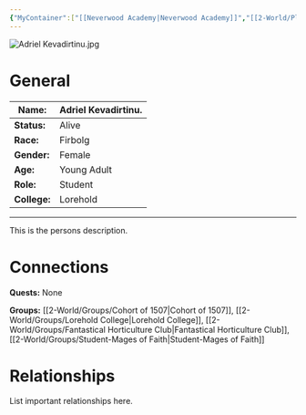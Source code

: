 ```yaml
---
{"MyContainer":["[[Neverwood Academy|Neverwood Academy]]","[[2-World/Places/Lorehold Campus.md|Lorehold Campus]]"],"MyCategory":null,"image":"Adriel Kevadirtinu.jpg","tags":["Category/People"],"obsidianUIMode":"preview","aliases":null,"NoteStatus":"❓","char_status":"Alive","char_race":"Firbolg","char_gender":"Female","char_role":"Student","char_college":"Lorehold","char_items":null,"char_age":"Young Adult","parents":null,"children":null,"enemies":null,"allies":null,"siblings":null,"partner":null,"Connected_Quests":[],"Connected_Groups":["[[2-World/Groups/Cohort of 1507.md|Cohort of 1507]]","[[2-World/Groups/Lorehold College.md|Lorehold College]]","[[2-World/Groups/Fantastical Horticulture Club.md|Fantastical Horticulture Club]]","[[2-World/Groups/Student-Mages of Faith.md|Student-Mages of Faith]]"],"dg-publish":true,"dg-path":"World/People/Adriel Kevadirtinu.md","permalink":"/world/people/adriel-kevadirtinu/","dgPassFrontmatter":true,"updated":"2025-10-01T18:07:42.000+01:00"}
---
```



![Adriel Kevadirtinu.jpg](/img/user/z_Assets/character_art/NPCs/Cohort%20of%201507/Adriel%20Kevadirtinu.jpg)
# General


| Name:        | Adriel Kevadirtinu. |
| ------------ | ------------------- |
| **Status:**  | Alive               |
| **Race:**    | Firbolg             |
| **Gender:**  | Female              |
| **Age:**     | Young Adult         |
| **Role:**    | Student             |
| **College:** | Lorehold            |


---

This is the persons description. 


# Connections

**Quests:** None

**Groups:** [[2-World/Groups/Cohort of 1507\|Cohort of 1507]], [[2-World/Groups/Lorehold College\|Lorehold College]], [[2-World/Groups/Fantastical Horticulture Club\|Fantastical Horticulture Club]], [[2-World/Groups/Student-Mages of Faith\|Student-Mages of Faith]]
# Relationships

List important relationships here. 
